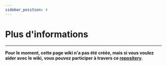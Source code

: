 ```yaml
---
sidebar_position: 4
---
```


# Plus d'informations

---

**Pour le moment, cette page wiki n'a pas été créée, mais si vous voulez aider avec le wiki, vous pouvez participer à travers ce [repositery](https://github.com/ghost-land/Ghost-eShop-Wiki)**.